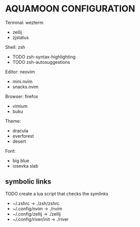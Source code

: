 # AQUAMOON CONFIGURATION

Terminal: wezterm
- zellij
- zjstatus

Shell: zsh
- TODO zsh-syntax-highlighting
- TODO zsh-autosuggestions

Editor: neovim
- mini.nvim
- snacks.nvim

Browser: firefox
- vimium
- buku

Theme:
- dracula
- everforest
- desert

Font:
- big blue
- iosevka slab

## symbolic links
TODO create a lua script that checks the symlinks
- ~/.zshrc -> ./zsh/zshrc
- ~/.config/nvim -> ./nvim
- ~/.config/zellij -> ./zellij
- ~/.config/river/init -> ./river
